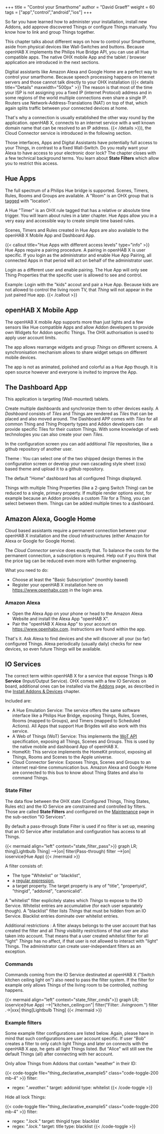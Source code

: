 +++
title = "Control your Smarthome"
author = "David Graeff"
weight = 60
tags = ["app","control","android","ios"]
+++

So far you have learned how to administer your installation, install new Addons, add approve discovered Things or configure Things manually. You know how to link and group Things together.

This chapter talks about different ways on how to control your Smarthome, aside from physical devices like Wall-Switches and buttons. Because openHAB X implements the Philips Hue Bridge API, you can use all Hue compatible apps. The native OHX mobile App and the tablet / browser application are introduced in the next sections.

Digitial assistants like Amazon Alexa and Google Home are a perfect way to control your smarthome. Because speech processing happens on Internet servers and those cannot talk directly to your OHX installation
({{< details title="Details" maxwidth="500px" >}}
The reason is that most of the time your ISP is not assigning you a fixed IP (internet Protocol) address and in some regions of the world multiple connections even share a single IP. Routers use Network-Address-Translations (NAT) on top of that, which again splits traffic between your connected devices at home.

That's why a connection is usually established the other way round by the application. openHAB X, connects to an internet service with a well known domain name that can be resolved to an IP address.
{{< /details >}}), the Cloud Connector service is introduced in the following section.


Those interfaces, Apps and Digital Assistants have potentially full access to your Things, in contrast to a fixed Wall-Switch. Do you really want your Alexa to have access to your electronic door lock?
The chapter closes with a few technical background terms. You learn about **State Filters** which allow you to restrict this access.

## Hue Apps

The full spectrum of a Philips Hue bridge is supported. Scenes, Timers, Rules, Rooms and Groups are available. A "Room" is an OHX group that is [tagged](/userguide/tags) with "location".

A Hue "Timer" is an OHX rule tagged that has a relative or absolute time trigger. You will learn about rules in a later chapter. Hue Apps allow you in a very easy and accessible way to create simple time based rules.

Scenes, Timers and Rules created in Hue Apps are also available to the openHAB X Mobile App
and Dashboard App.

{{< callout title="Hue Apps with different access levels" type="info" >}}
Hue Apps require a pairing procedure.
A pairing in openHAB X is user specific. If you login as the administrator and enable Hue App Pairing,
all connected Apps in that period will act on behalf of the administrator user.

Login as a different user and enable pairing. The Hue App will only see Thing Properties that the specific user is allowed to see and control.

Example: Login with the "kids" accout and pair a Hue App. Because kids are not allowed to control the living room TV, that *Thing* will not appear in the just paired Hue app.
{{< /callout >}}

## openHAB X Mobile App

The openHAB X mobile App supports more than just lights and a few sensors like Hue compatible Apps and allow Addon developers to provide own Widgets for Addon specific Things. The OHX authorisation is used to apply user account limits.

The app allows rearrange widgets and group *Things* on different screens. A synchronisation mechanism allows to share widget setups on different mobile devices.

The app is not as animated, polished and colorful as a Hue App though. It is open source however and everyone is invited to improve the App.

## The Dashboard App

This application is targeting (Wall-mounted) tablets. 

Create multiple dashboards and synchronize them to other devices easily.
A *Dashboard* consists of *Tiles* and Things are rendered as *Tiles* that can be placed and also moved around. The Dashboard APP comes with *Tiles* for all common Thing and Thing Property types and Addon developers can provide specific Tiles for their custom Things. With some knowledge of web technologies you can also create your own *Tiles*.

In the configuration screen you can add additional *Tile* repositories, like a github repository of another user.

Theme
: You can select one of the two shipped design themes in the configuration screen or develop your own cascading style sheet (css) based theme and upload it to a github repository.

The default "Home" dashboard has all configured Things displayed.

Things with multiple Thing Properties (like a 2-gang Switch Thing) can be reduced to a single, primary property. If multiple render options exist, for example because an Addon provides a custom *Tile* for a Thing, you can select between them. Things can be added multiple times to a dashboard.

## Amazon Alexa, Google Home

Cloud based assistants require a permanent connection between your openHAB X installation and the cloud infrastructures (either Amazon for Alexa or Google for Google Home).

The *Cloud Connector* service does exactly that. To balance the costs for the permanent connection, a subscription is required. Help out if you think that the price tag can be reduced even more with further engineering.

What you need to do:

* Choose at least the "Basic Subscription" (monthly based)
* Register your openHAB X installation here on https://www.openhabx.com in the login area.

### Amazon Alexa

* Open the Alexa App on your phone or head to the Amazon Alexa Website and install the Alexa App "openHAB X".
* Pair the "openHAB X Alexa App" to your account on https://www.openhabx.com. Instructions are found within the app.

That's it. Ask Alexa to find devices and she will discover all your (so far) configured Things. Alexa periodically (usually daily) checks for new devices, so even future Things will be available.

## IO Services

The correct term within openHAB X for a service that expose Things is **IO Service** (Input/Output Service). OHX comes with a few IO Services on board, additional ones can be installed via the <a class="demolink" href="">Addons</a> page, as described in the [Install Addons &amp; Devices](/userguide/addons) chapter.

Included are:

* A Hue Emulation Service: The service offers the same software interface like a Philips Hue Bridge, exposing Things, Rules, Scenes, Rooms (mapped to Groups), and Timers (mapped to Scheduled Actions). All Apps that support Hue Brigdes will also work with this service.
* A Web of Things (WoT) Service: This implements the [WoT API](https://iot.mozilla.org/wot/) specification, exposing all Things, Scenes and Groups. This is used by the native mobile and dashboard App of openHAB X.
* HomeKit: This service implements the HomeKit protocol, exposing all Things, Rooms and Scenes to the Apple universe.
* Cloud Connector Service: Exposes Things, Scenes and Groups to an internet real-time communication bus. Amazon Alexa and Google Home are connected to this bus to know about Thing States and also to command Things.

### State Filter

The data flow between the OHX state (Configured Things, Thing States, Rules etc) and the IO Service are constrained and controlled by filters. Those are called **State Filters** and configured on the <a class="demolink" href="">Maintenance</a> page in the sub-section "IO Services".

By default a pass-through State Filter is used if no filter is set up, meaning that an IO Service after installation and configuration has access to all Things.

{{< mermaid align="left" context="state_filter_pass">}}
graph LR;
    thing[Lightbulb Thing] -->|on| filter(Pass-through)
	filter -->|on| ioservice(Hue App)
{{< /mermaid >}}

A filter consists of:

* The type "Whitelist" or "blacklist",
* a [regular expression](https://regex101.com/),
* a target property. The target property is any of "title", "propertyid", "thingid", "addonid", "canonicalid".

A "whitelist" filter explicitely states which *Things* to expose to the IO Service. Whitelist entries are accumulative (for each user separately though).
A "blacklist" filter lists *Things* that must be hidden from an IO Service. Blacklist entries dominate over whitelist entries.

Additional restrictions
: A filter always belongs to the user account that has created the filter and all *Thing* visibility restrictions of that user are also taken into account. That means that a user created whitelist filter for all "light" *Things* has no affect, if that user is not allowed to interact with "light" Things. The administrator can create user-independant filters as an exception.

### Commands

Commands coming from the IO Service destinated at openHAB X ("Switch kitchen ceiling light on") also need to pass the filter system. If the filter for example only allows Things of the living room to be controlled, nothing happens.

{{< mermaid align="left" context="state_filter_cmds">}}
graph LR;
    ioservice(Hue App) -->|"kitchen_ceiling:on"| filter("Filter: .*livingroom.*")
	filter .->|xxx| thing[Lightbulb Thing]
{{< /mermaid >}}

### Example filters

Some example filter configurations are listed below. Again, please have in mind that such configurations are user account specific. If user "Bob" creates a filter to only catch light Things and later on connects with the openHAB X app, he gets all light Things listed. But "Alice" will still see the default Things (all) after connecting with her account.

Only allow Things from Addons that contain "weather" in their ID:

{{< code-toggle file="thing_declarative_example5" class="code-toggle-200 mb-4" >}}
filter:
- regex: ".*weather.*"
  target: addonid
  type: whitelist
{{< /code-toggle >}}

Hide all lock Things:

{{< code-toggle file="thing_declarative_example5" class="code-toggle-200 mb-4" >}}
filter:
- regex: ".*lock.*"
  target: thingid
  type: blacklist
- regex: ".*lock.*"
  target: title
  type: blacklist
{{< /code-toggle >}}
